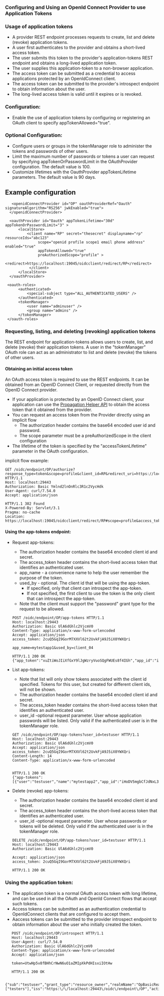 ### Configuring and Using an OpenId Connect Provider to use Application Tokens



### Usage of application tokens
  - A provider REST endpoint processes requests to create, list and delete (revoke) application tokens.
  - A user first authenticates to the provider and obtains a short-lived access token.
  - The user submits this token to the provider's application-tokens REST endpoint and obtains a long-lived application token.
  - The user supplies this application-token to a non-browser application.  
  - The access token can be submitted as a credential to access applications protected by an OpenIdConnect client.
  - The access token can be submitted to the provider's introspect endpoint to obtain information about the user. 
  - The long-lived access token is valid until it expires or is revoked.


### Configuration:
  - Enable the use of application tokens by configuring or registering an OAuth client to specify appTokenAllowed="true". 

### Optional Configuration:
  - Configure users or groups in the tokenManager role to administer the tokens and passwords of other users. 
  - Limit the maximum number of passwords or tokens a user can request by specifying appTokenOrPasswordLimit in the OAuthProvider configuration.  The default value is 100.
  - Customize lifetimes with the OauthProvider appTokenLifetime parameters. The default value is 90 days.
 

 ## Example configuration 
  ```
     <openidConnectProvider id="OP" oauthProviderRef="Oauth"  signatureAlgorithm="RS256" jwkEnabled="true">
    </openidConnectProvider>
    
    <oauthProvider id="Oauth" appTokenLifetime="30d" appTokenOrPasswordLimit="3" >
        <localStore>   
            <client name="RP" secret="thesecret" displayname="rp"  resourceIds="abc123"
                 scope="openid profile scope1 email phone address" enabled="true" 
                 appTokenAllowed="true"
                 preAuthorizedScope="profile" >        
                <redirect>https://localhost:19045/oidcclient/redirect/RP</redirect>              
             </client>          
        </localStore>
    </oauthProvider>     

   <oauth-roles>
        <authenticated>
            <special-subject type="ALL_AUTHENTICATED_USERS" />  
        </authenticated> 
        <tokenManager>
            <user name="adminuser" />
            <group name="admins" />
        </tokenManager>
   </oauth-roles>

  ```


### Requesting, listing, and deleting (revoking) application tokens

The REST endpoint for application-tokens allows users to create, list, and delete (revoke) their application tokens. A user in the "tokenManager" OAuth role can act as an administrator to list and delete (revoke) the tokens of other users. 

#### Obtaining an initial access token
An OAuth access token is required to use the REST endpoints. It can be obtained from an OpenID Connect Client, or requested directly from the OpenID Connect provider. 
   - If your application is protected by an OpenID Connect client, your application can use the [Propagation Helper API](https://www.ibm.com/support/knowledgecenter/en/SSAW57_liberty/com.ibm.websphere.javadoc.liberty.doc/com.ibm.websphere.appserver.api.oidc_1.0-javadoc/com/ibm/websphere/security/openidconnect/PropagationHelper.html) to obtain the access token that it obtained from the provider. 
   - You can request an access token from the Provider directly using an implicit flow 
       - The authorization header contains the base64 encoded user id and password. 
       - The scope parameter must be a preAuthorizedScope in the client configuration
   - The lifetime of the token is specified by the "accessTokenLifetime" parameter in the OAuth configuration. 

implicit flow example:       
```     
GET /oidc/endpoint/OP/authorize?response_type=token&scope=profile&client_id=RP&redirect_uri=https://localhost:19045/oidcclient/redirect/RP HTTP/1.1
Host: localhost:29443
Authorization: Basic Ymlnd2lnOnRlc3R1c2VycHdk
User-Agent: curl/7.54.0
Accept: application/json 

HTTP/1.1 302 Found
X-Powered-By: Servlet/3.1
Pragma: no-cache
Location: https://localhost:19045/oidcclient/redirect/RP#scope=profile&access_token=2cuQ5GqI9GorM7XXVl62t2UvkFjA9J5iX0YWXQri&token_type=Bearer&expires_in=7199     
```


#### Using the app-tokens endpoint:
 
  - Request app-tokens:
      - The authorization header contains the base64 encoded client id and secret.
      - The access_token header contains  the short-lived access token that identifies an authenticated user. 
      - app_name - a convenience name to help the user remember the purpose of the token.     
      - used_by - optional. The client id that will be using the app-token.           
         - If specified, only that client can introspect the app-token. 
         - If not specified, the first client to use the token is the only client that can introspect the app-token.
      - Note that the client must support the "password" grant type for the request to be allowed.

      ```   
      POST /oidc/endpoint/OP/app-tokens HTTP/1.1
      Host: localhost:29443
      Authorization: Basic UlA6dGhlc2VjcmV0
      Content-Type: application/x-www-form-urlencoded
      Accept: application/json
      access_token: 2cuQ5GqI9GorM7XXVl62t2UvkFjA9J5iX0YWXQri

      app_name=mytestapp1&used_by=client_04

      HTTP/1.1 200 OK
      {"app_token":"xuZtiWoJIiXfGxY9lJgWzryVuoSQgFWUEs8f4IGh","app_id":"iHoDV5mgbCfJdNxL3TTucA2ewM0VmjYaLxpvFAB2","created_at":"1556733579572","expires_at":"1564509579572"}
      ```


  - List app-tokens:
      - Note that list will only show tokens associated with the client id specified.  Tokens for this user, but created for different client ids, will not be shown. 
      - The authorization header contains the base64 encoded client id and secret.
      - The access_token header contains  the short-lived access token that identifies an authenticated user.      
      - user_id -optional request parameter.  User whose application passwords will be listed.  Only valid if the authenticated user is in the tokenManager role. 

      ```
      GET /oidc/endpoint/OP/app-tokens?user_id=testuser HTTP/1.1
      Host: localhost:29443
      Authorization: Basic UlA6dGhlc2VjcmV0
      Accept: application/json
      access_token: 2cuQ5GqI9GorM7XXVl62t2UvkFjA9J5iX0YWXQri
      Content-Length: 14
      Content-Type: application/x-www-form-urlencoded

      
      HTTP/1.1 200 OK
      {"app-tokens":[{"user":"testuser","name":"mytestapp2","app_id":"iHoDV5mgbCfJdNxL3TTucA2ewM0VmjYaLxpvFAB2","created_at":1556733579572,"expires_at":1564509579572}]}
      ```

  - Delete (revoke) app-tokens:     
      - The authorization header contains the base64 encoded client id and secret.
      - The access_token header contains  the short-lived access token that identifies an authenticated user.      
      - user_id -optional request parameter.  User whose passwords or tokens will be deleted.  Only valid if the authenticated user is in the tokenManager role.

      ```
      DELETE /oidc/endpoint/OP/app-tokens?user_id=testuser HTTP/1.1
      Host: localhost:29443
      Authorization: Basic UlA6dGhlc2VjcmV0

      Accept: application/json
      access_token: 2cuQ5GqI9GorM7XXVl62t2UvkFjA9J5iX0YWXQri

      HTTP/1.1 200 OK
      ```



### Using the application token:
   - The application token is a normal OAuth access token with long lifetime, and can be used in all the OAuth and OpenId Connect flows that accept such tokens.
   - Access tokens can be submitted as an authentication credential to OpenIdConnect clients that are configured to accept them.
   - Aaccess tokens can be  submitted to the provider introspect endpoint to obtain information about the user who initially created the token.

   ```
      POST /oidc/endpoint/OP/introspect HTTP/1.1
      Host: localhost:29443
      User-Agent: curl/7.54.0
      Authorization: Basic UlA6dGhlc2VjcmV0
      Content-Type: application/x-www-form-urlencoded
      Accept: application/json

      token=UtwHp5v8fBHhCrNwN6uO1aZMIpXkPdHIsxiIOtHw

      HTTP/1.1 200 OK

      {"sub":"testuser","grant_type":"resource_owner","realmName":"OpBasicRealm","scope":"profile","uniqueSecurityName":"testuser","groupIds":["testers"],"iss":"https:\/\/localhost:29443\/oidc\/endpoint\/OP","active":true,"exp":1556738944,"token_type":"Bearer","iat":1556731744,"client_id":"RP"}
   ```

